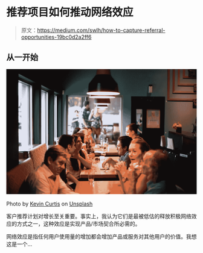 # 推荐项目如何推动网络效应

> 原文：<https://medium.com/swlh/how-to-capture-referral-opportunities-19bc0d2a2ff6>

## 从一开始

[![](img/c4a07e4d27ded348af05768ca9702f1d.png)](http://eepurl.com/drIF7r)

Photo by [Kevin Curtis](https://unsplash.com/photos/QlnUpMED6Qs?utm_source=unsplash&utm_medium=referral&utm_content=creditCopyText) on [Unsplash](https://unsplash.com/search/photos/friends?utm_source=unsplash&utm_medium=referral&utm_content=creditCopyText)

客户推荐计划对增长至关重要。事实上，我认为它们是最被低估的释放积极网络效应的方式之一，这种效应是实现产品/市场契合所必需的。

网络效应是指任何用户使用量的增加都会增加产品或服务对其他用户的价值。我想这是一个…